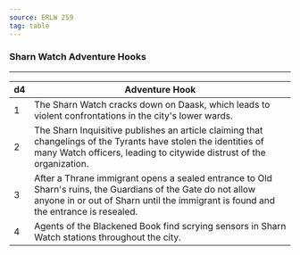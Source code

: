 ```yaml
---
source: ERLW 259
tag: table
---
```


### Sharn Watch Adventure Hooks
---
|d4|Adventure Hook|
|----|------------|
|1|The Sharn Watch cracks down on Daask, which leads to violent confrontations in the city's lower wards.|
|2|The Sharn Inquisitive publishes an article claiming that changelings of the Tyrants have stolen the identities of many Watch officers, leading to citywide distrust of the organization.|
|3|After a Thrane immigrant opens a sealed entrance to Old Sharn's ruins, the Guardians of the Gate do not allow anyone in or out of Sharn until the immigrant is found and the entrance is resealed.|
|4|Agents of the Blackened Book find scrying sensors in Sharn Watch stations throughout the city.|
